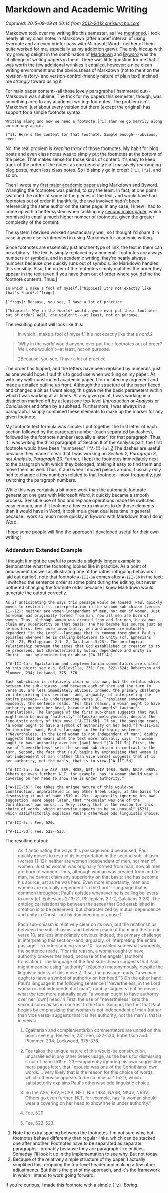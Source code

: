 # Markdown and Academic Writing

_Captured: 2015-09-29 at 00:14 from [2012-2013.chriskrycho.com](http://2012-2013.chriskrycho.com/web/markdown-and-academic-writing/)_

Markdown took over my writing life this semester, as I've [mentioned](http://2012-2013.chriskrycho.com/web/why-i-love-markdown). I took nearly all my class notes in Markdown (after a brief interval of using Evernote and an even briefer pass with Microsoft Word--neither of them quite worked for me, especially as my addiction grew). The only hiccup with my growing delight in the combination of [Markdown](http://daringfireball.net/projects/markdown/) and [Byword](http://bywordapp.com/) was the challenge of writing papers in them. There was little question for me that it was worth the few additional wrinkles it entailed, however: a nice clean writing environment and the obviousness of Markdown (not to mention the revision-history- and version-control-friendly nature of plain text) inclined me _strongly_ toward using it.

For main paper content--all those lovely paragraphs I hammered out--Markdown was sublime. The trick for my papers this semester, though, was something core to any academic writing: footnotes. The problem isn't Markdown; just about every version out there (except the original) has support for a simple footnote syntax:
    
    
    Writing along and now we need a footnote.[^1] Then we go merrily along on our way again.
    
    [^1]: Here's the content for that footnote. Simple enough---obvious, even.
    

No, the real problem is _keeping track_ of those footnotes. My habit for blog posts and even class notes was to simply put the footnotes at the bottom of the piece. That makes sense for those kinds of content: it's easy to keep track of the order of the notes, as one generally isn't massively rearranging blog posts, much less class notes. So I'd simply go in order: `[^1]`, `[^2]`, and so on.

Then I wrote my [first major academic paper](http://2012-2013.chriskrycho.com/theology/contra-mundum-athanasius) using Markdown and Byword. Wrangling the footnotes was painful, to say the least. In fact, at one point I switched the order of some of the pieces of the text, and would have had footnotes out of order if, thankfully, the two involved hadn't been referencing the same author on the same page. In any case, I knew I had to come up with a better system when tackling my [second major paper](http://2012-2013.chriskrycho.com/theology/head-coverings-an-exegesis-of-1-corinthians-11_2-16), which promised to entail a much higher number of footnotes, given the greater complexity of the content.

The system I devised worked spectacularly well, so I thought I'd share it in case anyone else is interested in using Markdown for academic writing.

Since footnotes are essentially just another type of link, the text in them can be arbitrary. The text is simply replaced by a numeral--footnotes are always numbers or symbols, and in academic writing, they're nearly always numbers because one quickly runs out of symbols. So Markdown handles this sensibly. Also, the order of the footnotes simply matches the order they appear in the text (even if you have them out of order where you define the footnote content). Thus:[1](http://2012-2013.chriskrycho.com/web/markdown-and-academic-writing/)
    
    
    In which I make a fool of myself.[^hippies] It's not exactly like that's *hard*.[^frogs]
    
    [^frogs]: Because, you see, I have a lot of practice.
    
    [^hippies]: Why in the *world* would anyone ever put their footnotes out of order? Well, one wouldn't---at least, not on purpose.
    

The resulting output will look like this:

> In which I make a fool of myself.1 It's not exactly like that's _hard_.2

> 1Why in the _world_ would anyone ever put their footnotes out of order? Well, one wouldn't--at least, not on purpose.
> 
> 2Because, you see, I have a lot of practice. 

The order has flipped, and the letters have been replaced by numerals, just as one would hope. I put this to good use when working on my paper. As with any well-constructed academic paper, I formulated my argument and made a detailed outline up front. Although the structure of the paper flexed and changed a bit as I went along, this gave me the basic parameters within which I was working at all times. At any given point, I was working in a distinction marked off by at least one top-level (_Introduction_ or _Analysis_ or _Conclusion_) and often by a subhead. Furthermore, I was always in a paragraph. I simply combined these elements to make up the marker for any given footnote.

My footnote text formula was simple: I put together the first letter of each section followed by the paragraph number (each separated by dashes), followed by the footnote number (actually a letter) for that paragraph. Thus, if I was writing the third paragraph of Section II of the Analysis part, the first footnote would have been "numbered" `[^A-II-3a]`.[2](http://2012-2013.chriskrycho.com/web/markdown-and-academic-writing/) The dashes are useful because they made it clear that I was working on _Section 2, Paragraph 3_, not _Analysis, Paragraph 23_. Further, I kept the footnotes immediately next to the paragraph with which they belonged, making it easy to find them and move them as well. Thus, if and when I moved pieces around, I usually only had to change a few numbers related to that footnote--most frequently, just switching the paragraph numbers.

While this was certainly a bit more work than the automatic footnote generation one gets with Microsoft Word, it quickly became a smooth process. Sensible use of find and replace operations made the switches easy enough, and if it took me a few extra minutes to do those elements than it would have in Word, it took me a great deal less time in general because I work so much more quickly in Byword with Markdown than I do in Word.

I hope some people will find the approach I developed useful for their own writing!

### Addendum: Extended Example

I thought it might be useful to provide a slightly longer example to demonstrate what the foonoting looked like in practice. As a point of amusement (as well as illustrating one of the rather intriguing behaviors I laid out earlier), note that footnote `A-III-5a` comes after `A-III-5b` in the text; I switched the sentence order at some point during the editing, but never bothered changing the footnote order because I knew Markdown would generate the output correctly.
    
    
    As if anticipating the ways this passage would be abused, Paul quickly moves to restrict its interpretation in the second sub-chiasm (verses 11--12): neither are women independent of men, nor men of women. Just as woman was originally formed from man, now all men are born of women. Thus, although woman was created from and for man, he cannot claim any superiority on that basis: she has become his source just as he was hers. Even more importantly, men and women are mutually dependent "in the Lord"---language that is common throughout Paul's epistles whenever he is calling believers to unity (cf. Ephesians 2:13--21, Philippians 2:1--2, Galatians 3:28). The ontological relationship between the sexes that God established in creation is to be preserved, but characterized by mutual dependence and unity in Christ---not by domineering or abuse.[^A-III-4a]
    
    [^A-III-4a]: Egalitarian and complementarian commentators are united on this point: see e.g. Belleville, 231; Fee, 522--524; Robertson and Plummer, 234; Lockwood, 375--376.
    
    Each sub-chiasm is relatively clear on its own, but the relationships between the sub-chiasms, and between each of them and the turn in verse 10, are less immediately obvious. Indeed, the primary challenge in interpreting this section---and, arguably, of interpreting the entire passage---is understanding verse 10. Translated somewhat woodenly, the sentence reads, "For this reason, a woman ought to have authority on/over her head, because of the angels" (author's translation). The language of the first sub-chasm suggests that Paul might mean be using "authority" (ἐξουσία) metonymously, despite the linguistic oddity of this move.[^A-III-5b]. If so, the passage reads, "a woman ought to have a symbol of authority on her head."[^A-III-5a] On the other hand, Paul's language in the following sentence ("Nevertheless, in the Lord woman is not independent of man") doubly suggests that he means what the text more naturally says: "a woman ought to have authority over her [own] head."[^A-III-5c] First, the use of "nevertheless" sets the second sub-chiasm in contrast to the turn. Second, the fact that Paul begins by emphasizing that woman is not independent of man (rather than vice versa) suggests that it is her authority, not the man's, that is in view.[^A-III-5d]
    
    [^A-III-5a]: So the ASV, ESV, HCSB, NET, NIV 1984, NASB, NKJV, NRSV. Others go even further: NLT, for example, has "a woman should wear a covering on her head to show she is under authority."
    
    [^A-III-5b]: Fee takes the unique nature of this would-be construction, unparalleled in any other Greek usage, as the basis for dismissing it out of hand (519 n. 23)---apparently ignoring his own suggestion, mere pages later, that "*exousia* was one of the Corinthians' own words.... Very likely that is the reason for this choice of words, which otherwise appears to be so unusual" (521), which satisfactorily explains Paul's otherwise odd linguistic choice.
    
    [^A-III-5c]: Fee, 520.
    
    [^A-III-5d]: Fee, 522--523.
    

The resulting output:

> As if anticipating the ways this passage would be abused, Paul quickly moves to restrict its interpretation in the second sub-chiasm (verses 11-12): neither are women independent of men, nor men of women. Just as woman was originally formed from man, now all men are born of women. Thus, although woman was created from and for man, he cannot claim any superiority on that basis: she has become his source just as he was hers. Even more importantly, men and women are mutually dependent "in the Lord"--language that is common throughout Paul's epistles whenever he is calling believers to unity (cf. Ephesians 2:13-21, Philippians 2:1-2, Galatians 3:28). The ontological relationship between the sexes that God established in creation is to be preserved, but characterized by mutual dependence and unity in Christ--not by domineering or abuse.1
> 
> Each sub-chiasm is relatively clear on its own, but the relationships between the sub-chiasms, and between each of them and the turn in verse 10, are less immediately obvious. Indeed, the primary challenge in interpreting this section--and, arguably, of interpreting the entire passage--is understanding verse 10. Translated somewhat woodenly, the sentence reads, "For this reason, a woman ought to have authority on/over her head, because of the angels" (author's translation). The language of the first sub-chasm suggests that Paul might mean be using "authority" (ἐξουσία) metonymously, despite the linguistic oddity of this move.2. If so, the passage reads, "a woman ought to have a symbol of authority on her head."3 On the other hand, Paul's language in the following sentence ("Nevertheless, in the Lord woman is not independent of man") doubly suggests that he means what the text more naturally says: "a woman ought to have authority over her [own] head."4 First, the use of "nevertheless" sets the second sub-chiasm in contrast to the turn. Second, the fact that Paul begins by emphasizing that woman is not independent of man (rather than vice versa) suggests that it is her authority, not the man's, that is in view.5

>   1. Egalitarian and complementarian commentators are united on this point: see e.g. Belleville, 231; Fee, 522-524; Robertson and Plummer, 234; Lockwood, 375-376.
> 
>   2. Fee takes the unique nature of this would-be construction, unparalleled in any other Greek usage, as the basis for dismissing it out of hand (519 n. 23)--apparently ignoring his own suggestion, mere pages later, that "_exousia_ was one of the Corinthians' own words…. Very likely that is the reason for this choice of words, which otherwise appears to be so unusual" (521), which satisfactorily explains Paul's otherwise odd linguistic choice.
> 
>   3. So the ASV, ESV, HCSB, NET, NIV 1984, NASB, NKJV, NRSV. Others go even further: NLT, for example, has "a woman should wear a covering on her head to show she is under authority."
> 
>   4. Fee, 520.
> 
>   5. Fee, 522-523.

  1. Note the extra spacing between the footnotes. I'm not sure why, but footnotes behave differently than regular links, which can be stacked one after another. Footnotes have to be separated as separate paragraphs--probably because they are paragraph-like entities. Someday I'll look it up in the implementation to see why. But not today. 
  2. Because of the relatively simple structure of my paper, I actually simplified this, dropping the top-level header and making a few other adjustments. But this is the gist of my approach, and it's the framework in which I intend to work going forward. 

If you're curious, I made this footnote with a simple `[^2]`. _Boring_. 
